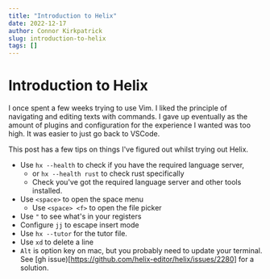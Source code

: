 ```yaml
---
title: "Introduction to Helix"
date: 2022-12-17
author: Connor Kirkpatrick
slug: introduction-to-helix
tags: []
---
```


# Introduction to Helix

I once spent a few weeks trying to use Vim. I liked the principle of navigating and editing texts with commands.
I gave up eventually as the amount of plugins and configuration for the experience I wanted was too high.
It was easier to just go back to VSCode.

This post has a few tips on things I've figured out whilst trying out Helix.

* Use `hx --health` to check if you have the required language server,  
  * or `hx --health rust` to check rust specifically
  * Check you've got the required language server and other tools installed.
* Use `<space>` to open the space menu
  * Use `<space> <f>` to open the file picker
* Use `"` to see what's in your registers
* Configure `jj` to escape insert mode
* Use `hx --tutor` for the tutor file.
* Use `xd` to delete a line
* `Alt` is option key on mac, but you probably need to update your terminal. See [gh issue)[https://github.com/helix-editor/helix/issues/2280] for a solution.


